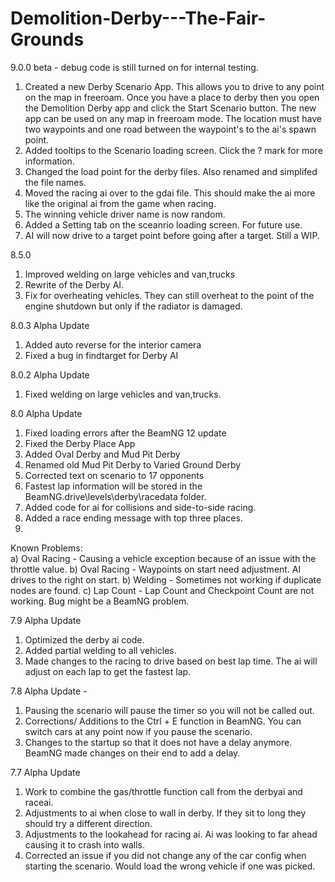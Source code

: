 # Demolition-Derby---The-Fair-Grounds

9.0.0 beta - debug code is still turned on for internal testing. 
1) Created a new Derby Scenario App.  This allows you to drive to any point on the map in freeroam.  Once you have a place to derby then you open the Demolition Derby app and click the Start Scenario button.  The new app can be used on any map in freeroam mode.  The location must have two waypoints and one road between the waypoint's to the ai's spawn point.  
2) Added tooltips to the Scenario loading screen. Click the ? mark for more information.
3) Changed the load point for the derby files. Also renamed and simplifed the file names. 
4) Moved the racing ai over to the gdai file.  This should make the ai more like the original ai from the game when racing.
5) The winning vehicle driver name is now random. 
6) Added a Setting tab on the sceanrio loading screen.  For future use.
7) AI will now drive to a target point before going after a target.  Still a WIP. 

8.5.0
1) Improved welding on large vehicles and van,trucks
2) Rewrite of the Derby AI.
3) Fix for overheating vehicles. They can still overheat to the point of the engine shutdown but only if the radiator is damaged.

8.0.3 Alpha Update
1) Added auto reverse for the interior camera
2) Fixed a bug in findtarget for Derby AI

8.0.2 Alpha Update
1) Fixed welding on large vehicles and van,trucks.

8.0 Alpha Update
1) Fixed loading errors after the BeamNG 12 update
2) Fixed the Derby Place App 
3) Added Oval Derby and Mud Pit Derby
4) Renamed old Mud Pit Derby to Varied Ground Derby
5) Corrected text on scenario to 17 opponents
6) Fastest lap information will be stored in the BeamNG.drive\levels\derby\racedata folder. 
7) Added code for ai for collisions and side-to-side racing. 
8) Added a race ending message with top three places. 
9)  
 Known Problems:  
  a) Oval Racing - Causing a vehicle exception because of an issue with the throttle value. 
  b) Oval Racing - Waypoints on start need adjustment.  AI drives to the right on start. 
  b) Welding - Sometimes not working if duplicate nodes are found.
  c) Lap Count - Lap Count and Checkpoint Count are not working.  Bug might be a BeamNG problem.

7.9 Alpha Update 
1) Optimized the derby ai code.  
2) Added partial welding to all vehicles.
3) Made changes to the racing to drive based on best lap time.  The ai will adjust on each lap to get the fastest lap.

7.8 Alpha Update  - 
1) Pausing the scenario will pause the timer so you will not be called out.
2) Corrections/ Additions to the Ctrl + E function in BeamNG.   You can switch cars at any point now if you pause the scenario.
3) Changes to the startup so that it does not have a delay anymore.  BeamNG made changes on their end to add a delay. 

7.7 Alpha Update 
1) Work to combine the gas/throttle function call from the derbyai and raceai.
2) Adjustments to ai when close to wall in derby. If they sit to long they should try a different direction.
3) Adjustments to the lookahead for racing ai. Ai was looking to far ahead causing it to crash into walls. 
4) Corrected an issue if you did not change any of the car config when starting the scenario.  Would load the wrong vehicle if one was picked. 



